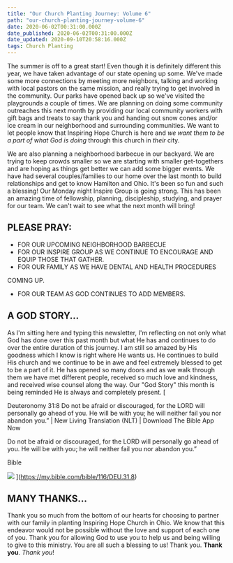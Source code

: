 ```yaml
---
title: "Our Church Planting Journey: Volume 6"
path: "our-church-planting-journey-volume-6"
date: 2020-06-02T00:31:00.000Z
date_published: 2020-06-02T00:31:00.000Z
date_updated: 2020-09-10T20:58:16.000Z
tags: Church Planting
---
```


The summer is off to a great start! Even though it is definitely different this year, we have taken advantage of our state opening up some. We've made some more connections by meeting more neighbors, talking and working with local pastors on the same mission, and really trying to get involved in the community. Our parks have opened back up so we've visited the playgrounds a couple of times. We are planning on doing some community outreaches this next month by providing our local community workers with gift bags and treats to say thank you and handing out snow cones and/or ice cream in our neighborhood and surrounding communities. We want to let people know that Inspiring Hope Church is here and _we want them to be a part of what God is doing_ through this church in _their_ city.

We are also planning a neighborhood barbecue in our backyard. We are trying to keep crowds smaller so we are starting with smaller get-togethers and are hoping as things get better we can add some bigger events. We have had several couples/families to our home over the last month to build relationships and get to know Hamilton and Ohio. It's been so fun and such a blessing! Our Monday night Inspire Group is going strong. This has been an amazing time of fellowship, planning, discipleship, studying, and prayer for our team. We can't wait to see what the next month will bring!

## PLEASE PRAY:

- FOR OUR UPCOMING NEIGHBORHOOD BARBECUE
- FOR OUR INSPIRE GROUP AS WE CONTINUE TO ENCOURAGE AND EQUIP THOSE THAT GATHER.
- FOR OUR FAMILY AS WE HAVE DENTAL AND HEALTH PROCEDURES

COMING UP.

- FOR OUR TEAM AS GOD CONTINUES TO ADD MEMBERS.

## A GOD STORY...

As I'm sitting here and typing this newsletter, I'm reflecting on not only what God has done over this past month but what He has and continues to do over the entire duration of this journey. I am still so amazed by His goodness which I know is right where He wants us. He continues to build His church and we continue to be in awe and feel extremely blessed to get to be a part of it. He has opened so many doors and as we walk through them we have met different people, received so much love and kindness, and received wise counsel along the way. Our "God Story" this month is being reminded He is always and completely present.
[

Deuteronomy 31:8 Do not be afraid or discouraged, for the LORD will personally go ahead of you. He will be with you; he will neither fail you nor abandon you.” | New Living Translation (NLT) | Download The Bible App Now

Do not be afraid or discouraged, for the LORD will personally go ahead of you. He will be with you; he will neither fail you nor abandon you.”

Bible

![](https://imageproxy.youversionapi.com/1280x1280/https://s3.amazonaws.com/static-youversionapi-com/images/base/3084/1280x1280.jpg)
](https://my.bible.com/bible/116/DEU.31.8)

## MANY THANKS...

Thank you so much from the bottom of our hearts for choosing to partner with our family in planting Inspiring Hope Church in Ohio. We know that this endeavor would not be possible without the love and support of each one of you. Thank you for allowing God to use you to help us and being willing to give to this ministry. You are all such a blessing to us! Thank you. **Thank you**. _Thank you_!
